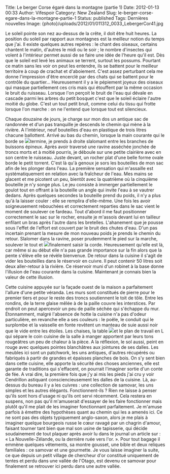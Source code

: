 Title: Le berger Corse égaré dans la montagne (partie 1)
Date: 2012-01-13 00:33
Author: Vifespoir
Category: New Zealand
Slug: le-berger-corse-egare-dans-la-montagne-partie-1
Status: published
Tags: Dernières nouvelles
Image: {photo}/uploads/2012/01/011312_0033_LebergerCor41.jpg

Le soleil pointe son nez au-dessus de la crête, il doit être huit
heures. La position du soleil par rapport aux montagnes est la meilleur
notion du temps que j'ai. Il existe quelques autres repères : le chant
des oiseaux, certains chantent le matin, d'autres le midi ou le soir ;
le nombre d'insectes qui volent à l'intérieur permet aussi de se faire
une idée de l'heure qu'il est. Dès que le soleil est levé les animaux se
terrent, surtout les possums. Pourtant ce matin sans les voir on peut
les entendre, ils se battent pour le meilleur territoire à coup de
crachat et d'aboiement. C'est assez perturbant cela me donne
l'impression d'être encerclé par des chats qui se battent pour le
contrôle du quartier... Heureusement il y a le pépiement joyeux des
oiseaux qui masque partiellement ces cris mais qui étouffent par la même
occasion le bruit du ruisseau. Lorsque l'on perçoit le bruit de l'eau
qui dévale en cascade parmi les arbres du petit bosquet c'est que le
soleil éclaire l'autre moitié du globe. C'est un tout petit bruit, comme
celui du tissu qui frotte lorsque l'on marche : on ne l'entend que
lorsque tout est silencieux.

Chaque douzaine de jours, je charge sur mon dos un antique sac de
randonnée et d'un pas tranquille je descends le chemin qui mène à la
rivière. A l'intérieur, neuf bouteilles d'eau en plastique de trois
litres chacune ballottent. Arrivé au bas du chemin, lorsque la main
courante qui le borde se
![](http://www.voyage-nz.org/wp-content/uploads/2012/01/011312_0033_LebergerCor21.jpg)termine,
je prends à droite slalomant entre les branches de buissons épineux.
Après avoir traversé une ravine asséchée jonchée de troncs morts et à
moitié pourris, je déboule sur une petite clairière avec en son centre
le ruisseau. Juste devant, un rocher plat d'une belle forme ovale borde
le petit torrent. C'est là qu'à genoux je sors les bouteilles de mon sac
afin de les plonger dans l'eau. La première sensation qui m'assaille est
systématiquement en relation avec la fraîcheur de l'eau. Mes mains se
glacent et me picotent un peu, bientôt avec la quatrième où la cinquième
bouteille je n'y songe plus. Le jeu consiste à immerger partiellement le
goulot tout en offrant à la bouteille un angle qui invite l'eau à se
vautrer dedans. Après quelques secondes la bouteille prend du poids, il
n'y a plus qu'à la laisser couler : elle se remplira d'elle-même. Une
fois les avoir soigneusement rebouchées et correctement reparties dans
le sac vient le moment de soulever ce fardeau. Tout d'abord il me faut
positionner correctement le sac sur le rocher, ensuite je m'assois
devant lui en tailleur enfilant un bras après l'autre dans les
bretelles. L'ahanement que je pousse sous l'effet de l'effort est
couvert par le bruit des chutes d'eau. D'un pas incertain prenant la
mesure de mon nouveau poids je prends le chemin du retour. Slalomer dans
la ravine, poser prudemment le pied sur la marche, soulever le tout et
![](http://www.voyage-nz.org/wp-content/uploads/2012/01/011312_0033_LebergerCor31.jpg)finalement
saisir la corde. Heureusement qu'elle est là, car même si au début elle
n'a pas grande importance sur la fin alors que la pente s'élève elle se
révèle bienvenue. De retour dans la cuisine il s'agit de vider les
bouteilles dans le réservoir en cuivre. Il peut contenir 50 litres soit
deux aller-retour à la rivière. Ce réservoir muni d'un robinet à la base
donne l'illusion de l'eau courante dans la cuisine. Maintenant je
connais bien la valeur de cette illusion.

Cette cuisine appuyée sur la façade ouest de la maison a parfaitement
l'allure d'une petite véranda. Les murs sont constitués de pierre pour
le premier tiers et pour le reste des troncs soutiennent le toit de
tôle. Entre les rondins, de la terre glaise mêlée à de la paille couvre
les interstices. Par endroit on peut apercevoir un peu de paille séchée
qui s'échappe du mur. Étonnamment, malgré l'absence de hotte la cuisine
n'a pas d'odeur particulière, en revanche elle a ses couleurs : le
poêle, le conduit qui le surplombe et la vaisselle en fonte revêtent un
manteau de suie aussi noir que le vide entre les étoiles. Les chaises,
la table
![](http://www.voyage-nz.org/wp-content/uploads/2012/01/011312_0033_LebergerCor41.jpg)et
le plan de travail en L qui sépare le coin cuisine de la salle à manger
apportent par leurs tons rougeâtres un peu de chaleur à la pièce. A la
réflexion, le sol aussi, peint en rouge avec quelques pointes
blanchâtres aux jointures de ses dalles. Les meubles ici sont un
patchwork, les uns antiques, d'autres récupérés ou fabriqués à partir de
grandes et épaisses planches de bois. On s'y sent bien dans cette
cuisine, elle apporte la sécurité des choses anciennes, elle est garante
de traditions qui s'effacent, on pourrait l'imaginer sortie d'un conte
de fée. A vrai dire, la première fois que j'y ai mis les pieds j'ai cru
y voir Cendrillon astiquant consciencieusement les dalles de la cuisine.
Là, au-dessus du bureau il y a les cuivres : une collection de samovar,
les uns simples et les autres élégants. Fonctionnent-ils ? Rien ne
laisse à penser qu'ils sont hors d'usage ni qu'ils ont servi récemment.
Cela restera en suspens, non pas qu'il m'amuserait d'essayer de les
faire fonctionner mais plutôt qu'il me plait de les imaginer
fonctionnant parfaitement. Je m'amuse parfois à émettre des hypothèses
quant au chemin qui les a amenés ici. Ce ne sont pas des objets
typiquement anglo-saxon, alors je me plais à imaginer quelque bourgeois
russe le cœur ravagé par un chagrin d'amour, faisant tourner tant bien
que mal son usine de tapisserie, qui décide soudainement de tout plaquer
après avoir lu dans le journal un article sur : « La Nouvelle-Zélande,
ou la dernière ruée vers l'or. ». Pour tout bagage il emmène quelques
vêtements, sa montre gousset, une bible et deux reliques familiales : ce
samovar et une gourmette. Je vous laisse imaginer la suite, ce que
depuis un petit village de chercheur d'or constitué uniquement de tentes
et perdu dans une vallée de l'Otago, est devenu ce samovar pour
finalement se retrouver ici perdu dans une autre vallée.
